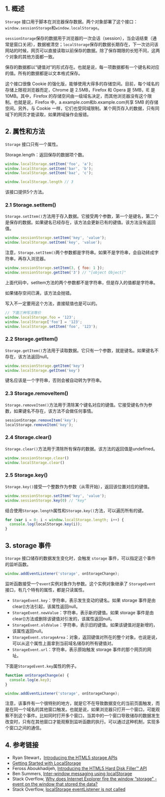 ## 1. 概述
`Storage` 接口用于脚本在浏览器保存数据。两个对象部署了这个接口：`window.sessionStorage`和`window.localStorage`。

`sessionStorage`保存的数据用于浏览器的一次会话（session），当会话结束（通常是窗口关闭），数据被清空；`localStorage`保存的数据长期存在，下一次访问该网站的时候，网页可以直接读取以前保存的数据。除了保存期限的长短不同，这两个对象的其他方面都一致。

保存的数据都以“键值对”的形式存在。也就是说，每一项数据都有一个键名和对应的值。所有的数据都是以文本格式保存。

这个接口很像 Cookie 的强化版，能够使用大得多的存储空间。目前，每个域名的存储上限视浏览器而定，Chrome 是 2.5MB，Firefox 和 Opera 是 5MB，IE 是 10MB。其中，Firefox 的存储空间由一级域名决定，而其他浏览器没有这个限制。也就是说，Firefox 中，a.example.com和b.example.com共享 5MB 的存储空间。另外，与 Cookie 一样，它们也受同域限制。某个网页存入的数据，只有同域下的网页才能读取，如果跨域操作会报错。

## 2. 属性和方法
`Storage` 接口只有一个属性。

Storage.length：返回保存的数据项个数。
```js
window.localStorage.setItem('foo', 'a');
window.localStorage.setItem('bar', 'b');
window.localStorage.setItem('baz', 'c');

window.localStorage.length // 3
```
该接口提供5个方法。

### 2.1 Storage.setItem()
`Storage.setItem()`方法用于存入数据。它接受两个参数，第一个是键名，第二个是保存的数据。如果键名已经存在，该方法会更新已有的键值。该方法没有返回值。
```js
window.sessionStorage.setItem('key', 'value');
window.localStorage.setItem('key', 'value');
```
注意，`Storage.setItem()`两个参数都是字符串。如果不是字符串，会自动转成字符串，再存入浏览器。
```js
window.sessionStorage.setItem(3, { foo: 1 });
window.sessionStorage.getItem('3') // "[object Object]"
```
上面代码中，setItem方法的两个参数都不是字符串，但是存入的值都是字符串。

如果储存空间已满，该方法会抛错。

写入不一定要用这个方法，直接赋值也是可以的。
```js
// 下面三种写法等价
window.localStorage.foo = '123';
window.localStorage['foo'] = '123';
window.localStorage.setItem('foo', '123');
```
### 2.2 Storage.getItem()
`Storage.getItem()`方法用于读取数据。它只有一个参数，就是键名。如果键名不存在，该方法返回null。
```js
window.sessionStorage.getItem('key')
window.localStorage.getItem('key')
```
键名应该是一个字符串，否则会被自动转为字符串。

### 2.3 Storage.removeItem()
`Storage.removeItem()`方法用于清除某个键名对应的键值。它接受键名作为参数，如果键名不存在，该方法不会做任何事情。
```js
sessionStorage.removeItem('key');
localStorage.removeItem('key');
```
### 2.4 Storage.clear()
`Storage.clear()`方法用于清除所有保存的数据。该方法的返回值是undefined。
```js
window.sessionStorage.clear()
window.localStorage.clear()
```
### 2.5 Storage.key()
`Storage.key()`接受一个整数作为参数（从零开始），返回该位置对应的键值。
```js
window.sessionStorage.setItem('key', 'value');
window.sessionStorage.key(0) // "key"
```
结合使用`Storage.length`属性和`Storage.key()`方法，可以遍历所有的键。
```js
for (var i = 0; i < window.localStorage.length; i++) {
  console.log(localStorage.key(i));
}
```
## 3. storage 事件
`Storage` 接口储存的数据发生变化时，会触发 `storage` 事件，可以指定这个事件的监听函数。
```js
window.addEventListener('storage', onStorageChange);
```
监听函数接受一个`event`实例对象作为参数。这个实例对象继承了 `StorageEvent` 接口，有几个特有的属性，都是只读属性。

- `StorageEvent.key`：字符串，表示发生变动的键名。如果 storage 事件是由clear()方法引起，该属性返回null。
- `StorageEvent.newValue`：字符串，表示新的键值。如果 storage 事件是由clear()方法或删除该键值对引发的，该属性返回null。
- `StorageEvent.oldValue`：字符串，表示旧的键值。如果该键值对是新增的，该属性返回null。
- `StorageEvent.storageArea`：对象，返回键值对所在的整个对象。也说是说，可以从这个属性上面拿到当前域名储存的所有键值对。
- `StorageEvent.url`：字符串，表示原始触发 storage 事件的那个网页的网址。

下面是`StorageEvent.key`属性的例子。
```js
function onStorageChange(e) {
  console.log(e.key);
}

window.addEventListener('storage', onStorageChange);
```
注意，该事件有一个很特别的地方，就是它不在导致数据变化的当前页面触发，而是在同一个域名的其他窗口触发。也就是说，如果浏览器只打开一个窗口，可能观察不到这个事件。比如同时打开多个窗口，当其中的一个窗口导致储存的数据发生改变时，只有在其他窗口才能观察到监听函数的执行。可以通过这种机制，实现多个窗口之间的通信。

## 4. 参考链接
- Ryan Stewart，[Introducing the HTML5 storage APIs](https://www.adobe.com/devnet/html5/articles/html5-storage-apis.html)
- [Getting Started with LocalStorage](http://codular.com/localstorage)
- Feross Aboukhadijeh, [Introducing the HTML5 Hard Disk Filler™ API](https://feross.org/fill-disk/)
- Ben Summers, [Inter-window messaging using localStorage](http://bens.me.uk/2013/localstorage-inter-window-messaging)
- Stack Overflow, [Why does Internet Explorer fire the window “storage” - event on the window that stored the data?](https://stackoverflow.com/questions/18265556/why-does-internet-explorer-fire-the-window-storage-event-on-the-window-that-st)
- Stack Overflow, [localStorage eventListener is not called](https://stackoverflow.com/questions/5370784/localstorage-eventlistener-is-not-called)
